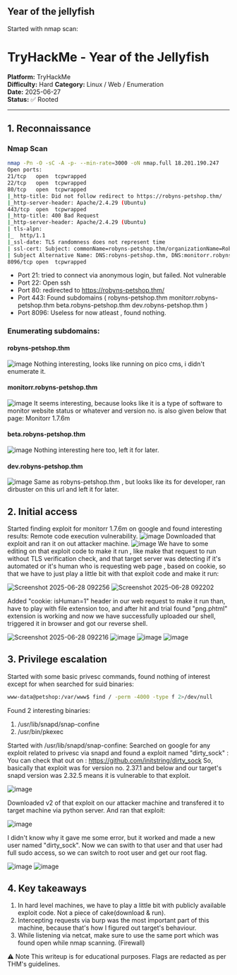 ## Year of the jellyfish

Started with nmap scan:


# TryHackMe - Year of the Jellyfish
**Platform:** TryHackMe  
**Difficulty:** Hard
**Category:** Linux / Web / Enumeration  
**Date:** 2025-06-27  
**Status:** ✅ Rooted

---

## 1. Reconnaissance

###  Nmap Scan

```bash
nmap -Pn -O -sC -A -p- --min-rate=3000 -oN nmap.full 18.201.190.247
Open ports:
21/tcp   open  tcpwrapped
22/tcp   open  tcpwrapped
80/tcp   open  tcpwrapped
|_http-title: Did not follow redirect to https://robyns-petshop.thm/
|_http-server-header: Apache/2.4.29 (Ubuntu)
443/tcp  open  tcpwrapped
|_http-title: 400 Bad Request
|_http-server-header: Apache/2.4.29 (Ubuntu)
| tls-alpn: 
|_  http/1.1
|_ssl-date: TLS randomness does not represent time
| ssl-cert: Subject: commonName=robyns-petshop.thm/organizationName=Robyns Petshop/stateOrProvinceName=South West/countryName=GB
| Subject Alternative Name: DNS:robyns-petshop.thm, DNS:monitorr.robyns-petshop.thm, DNS:beta.robyns-petshop.thm, DNS:dev.robyns-petshop.thm
8096/tcp open  tcpwrapped
```
- Port 21: tried to connect via anonymous login, but failed. Not vulnerable
- Port 22: Open ssh
- Port 80: redirected to https://robyns-petshop.thm/
- Port 443: Found subdomains ( robyns-petshop.thm monitorr.robyns-petshop.thm beta.robyns-petshop.thm dev.robyns-petshop.thm )
- Port 8096: Useless for now atleast , found nothing.

### Enumerating subdomains:
#### robyns-petshop.thm
![image](https://github.com/user-attachments/assets/099e77ee-3116-4c1a-b39d-8ea856503c3c)
Nothing interesting, looks like running on pico cms, i didn't enumerate it.

#### monitorr.robyns-petshop.thm
![image](https://github.com/user-attachments/assets/a488f4ff-6d44-47c1-9298-6365ab7d3033)
It seems interesting, because looks like it is a type of software to monitor website status or whatever and version no. is also given below that page: Monitorr 1.7.6m

#### beta.robyns-petshop.thm
![image](https://github.com/user-attachments/assets/f277f6fd-a673-456f-b6f0-8b93f9943b43)
Nothing interesting here too, left it for later.

#### dev.robyns-petshop.thm
![image](https://github.com/user-attachments/assets/da411f49-66f2-42f1-8f97-a002ecb9685f)
Same as robyns-petshop.thm , but looks like its for developer, ran dirbuster on this url and left it for later.

## 2. Initial access
Started finding exploit for monitorr 1.7.6m on google and found interesting results: Remote code execution vulnerability.
![image](https://github.com/user-attachments/assets/6ac25d84-c4d9-48ec-a5bf-858d6d368c7a)
Downloaded that exploit and ran it on out attacker machine.
![image](https://github.com/user-attachments/assets/c8f96aac-1c14-4777-ad9d-b6a3480baacd)
We have to some editing on that exploit code to make it run , like make that request to run without TLS verification check, and that target server was detecting if it's automated or it's human who is requesting web page , based on cookie, so that we have to just play a little bit with that exploit code and make it run:

![Screenshot 2025-06-28 092256](https://github.com/user-attachments/assets/c765138c-6332-43cc-8fac-4e42b134cc10)
![Screenshot 2025-06-28 092202](https://github.com/user-attachments/assets/441f28a6-21e7-456a-8172-06f3e848fcdc)

Added "cookie: isHuman=1" header in our web request to make it run than, have to play with file extension too, and after hit and trial found "png.phtml" extension is working and now we have successfully uploaded our shell, triggered it in browser and got our reverse shell.

![Screenshot 2025-06-28 092216](https://github.com/user-attachments/assets/c2504f54-5b20-4faa-90a4-0f825b0bbd1f)
![image](https://github.com/user-attachments/assets/7ef0b374-f876-4e1c-a2e6-88befa10549f)
![image](https://github.com/user-attachments/assets/d49e6dce-fbbb-409d-b111-62f0611018f6)
![image](https://github.com/user-attachments/assets/3fa4f254-8a83-4d70-a564-ee434876306b)

## 3. Privilege escalation
Started with some basic privesc commands, found nothing of interest except for when searched for suid binaries:
```bash
www-data@petshop:/var/www$ find / -perm -4000 -type f 2>/dev/null
```
Found 2 interesting binaries:
1. /usr/lib/snapd/snap-confine
2. /usr/bin/pkexec

Started with /usr/lib/snapd/snap-confine:
Searched on google for any exploit related to privesc via snapd and found a exploit named "dirty_sock" :
You can check that out on : https://github.com/initstring/dirty_sock
So, basically that exploit was for version no. 2.37.1 and below and our target's snapd version was 2.32.5 means it is vulnerable to that exploit.

![image](https://github.com/user-attachments/assets/3731fb7d-5a86-4b0f-b88f-2ffde113d55a)

Downloaded v2 of that exploit on our attacker machine and transfered it to target machine via python server.
And ran that exploit:

![image](https://github.com/user-attachments/assets/eee51024-02a4-4b3f-979d-b3426d2bf194)

I didn't know why it gave me some error, but it worked and made a new user named "dirty_sock". Now we can swith to that user and that user had full sudo access, so we can switch to root user and get our root flag.

![image](https://github.com/user-attachments/assets/246e2771-1c22-4947-9319-ed782e496e2b)
![image](https://github.com/user-attachments/assets/9e671982-6339-427c-9602-a11ddb88a2a0)

## 4. Key takeaways
1. In hard level machines, we have to play a little bit with publicly available exploit code. Not a piece of cake(download & run).
2. Intercepting requests via burp was the most important part of this machine, because that's how I figured out target's behaviour.
3. While listening via netcat, make sure to use the same port which was found open while nmap scanning. (Firewall) 


⚠️ Note
This writeup is for educational purposes. Flags are redacted as per THM's guidelines.




